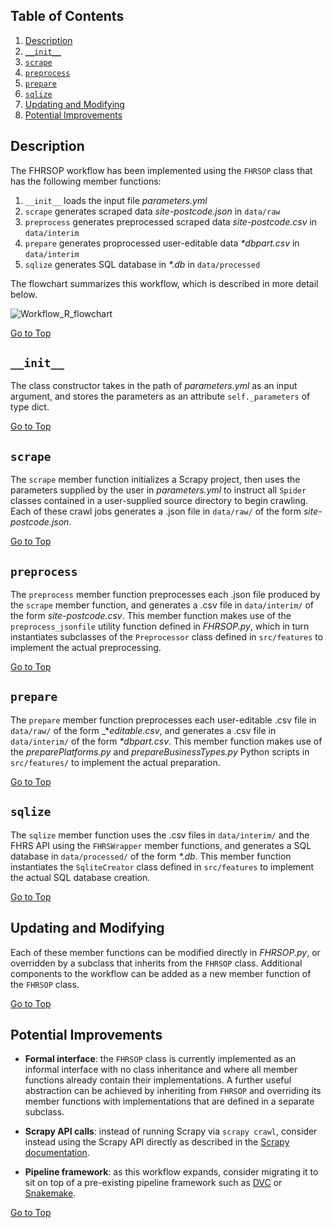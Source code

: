 ## Table of Contents <a name="table"></a>
1. [Description](#description) 
2. [`__init__`](#init)
3. [`scrape`](#scrape)
4. [`preprocess`](#preprocess)
5. [`prepare`](#prepare)
6. [`sqlize`](#sqlize)
7. [Updating and Modifying](#updating)
8. [Potential Improvements](#improvements)

## Description <a name="description"></a>

The FHRSOP workflow has been implemented using the `FHRSOP` class that has the following member functions:
1. `__init__` loads the input file _parameters.yml_
2. `scrape` generates scraped data _site-postcode.json_ in `data/raw`
3. `preprocess` generates preprocessed scraped data _site-postcode.csv_ in `data/interim`
4. `prepare` generates proprocessed user-editable data _*dbpart.csv_ in `data/interim`
5. `sqlize` generates SQL database in _*.db_ in `data/processed`

The flowchart summarizes this workflow, which is described in more detail below.

![Workflow_R_flowchart](https://github.com/S2DSLondon/Aug20_FSA/blob/master/static/Workflow_R_flowchart.png)

[Go to Top](https://github.com/S2DSLondon/Aug20_FSA/wiki/FHRSOP-Workflow#table)

## `__init__` <a name="init"></a>

The class constructor takes in the path of _parameters.yml_ as an input argument, and stores the parameters as an attribute `self._parameters` of type dict.

[Go to Top](https://github.com/S2DSLondon/Aug20_FSA/wiki/FHRSOP-Workflow#table)

## `scrape` <a name="scrape"></a>

The `scrape` member function initializes a Scrapy project, then uses the parameters supplied by the user in _parameters.yml_ to instruct all `Spider` classes contained in a user-supplied source directory to begin crawling. Each of these crawl jobs generates a .json file in `data/raw/` of the form _site-postcode.json_.

[Go to Top](https://github.com/S2DSLondon/Aug20_FSA/wiki/FHRSOP-Workflow#table)

## `preprocess` <a name="preprocess"></a>

The `preprocess` member function preprocesses each .json file produced by the `scrape` member function, and generates a .csv file in `data/interim/` of the form _site-postcode.csv_. This member function makes use of the `preprocess_jsonfile` utility function defined in _FHRSOP.py_, which in turn instantiates subclasses of the `Preprocessor` class defined in `src/features` to implement the actual preprocessing.

[Go to Top](https://github.com/S2DSLondon/Aug20_FSA/wiki/FHRSOP-Workflow#table)

## `prepare` <a name="prepare"></a>

The `prepare` member function preprocesses each user-editable .csv file in `data/raw/` of the form _*_editable.csv_, and generates a .csv file in `data/interim/` of the form _*dbpart.csv_. This member function makes use of the _preparePlatforms.py_ and _prepareBusinessTypes.py_ Python scripts in `src/features/` to implement the actual preparation.

[Go to Top](https://github.com/S2DSLondon/Aug20_FSA/wiki/FHRSOP-Workflow#table)

## `sqlize` <a name="sqlize"></a>

The `sqlize` member function uses the .csv files in `data/interim/` and the FHRS API using the `FHRSWrapper` member functions, and generates a SQL database in `data/processed/` of the form _*.db_. This member function instantiates the `SqliteCreator` class defined in `src/features` to implement the actual SQL database creation.

[Go to Top](https://github.com/S2DSLondon/Aug20_FSA/wiki/FHRSOP-Workflow#table)

## Updating and Modifying <a name="updating"></a>

Each of these member functions can be modified directly in _FHRSOP.py_, or overridden by a subclass that inherits from the `FHRSOP` class. Additional components to the workflow can be added as a new member function of the `FHRSOP` class.

[Go to Top](https://github.com/S2DSLondon/Aug20_FSA/wiki/FHRSOP-Workflow#table)

## Potential Improvements <a name="improvements"></a>

* **Formal interface**: the `FHRSOP` class is currently implemented as an informal interface with no class inheritance and where all member functions already contain their implementations. A further useful abstraction can be achieved by inheriting from `FHRSOP` and overriding its member functions with implementations that are defined in a separate subclass.

* **Scrapy API calls**: instead of running Scrapy via `scrapy crawl`, consider instead using the Scrapy API directly as described in the [Scrapy documentation](https://docs.scrapy.org/en/0.16/topics/practices.html).

* **Pipeline framework**: as this workflow expands, consider migrating it to sit on top of a pre-existing pipeline framework such as [DVC](https://dvc.org/doc/start/data-pipelines) or [Snakemake](https://snakemake.readthedocs.io/en/stable/).

[Go to Top](https://github.com/S2DSLondon/Aug20_FSA/wiki/FHRSOP-Workflow#table)